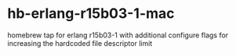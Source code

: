 hb-erlang-r15b03-1-mac
======================

homebrew tap for erlang r15b03-1 with additional configure flags for increasing the hardcoded file descriptor limit
